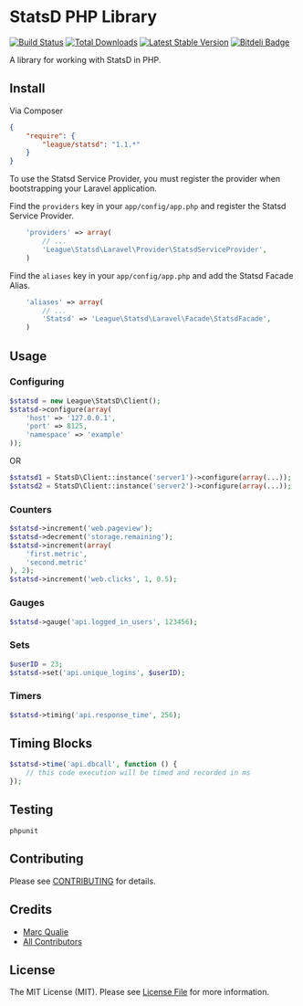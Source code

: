 # StatsD PHP Library

[![Build Status](https://travis-ci.org/thephpleague/statsd.png?branch=master)](https://travis-ci.org/thephpleague/statsd)
[![Total Downloads](https://poser.pugx.org/league/statsd/downloads.png)](https://packagist.org/packages/league/statsd)
[![Latest Stable Version](https://poser.pugx.org/league/statsd/v/stable.png)](https://packagist.org/packages/league/statsd)
[![Bitdeli Badge](https://d2weczhvl823v0.cloudfront.net/thephpleague/statsd/trend.png)](https://bitdeli.com/free "Bitdeli Badge")


A library for working with StatsD in PHP.


## Install

Via Composer

```json
{
    "require": {
        "league/statsd": "1.1.*"
    }
}
```

To use the Statsd Service Provider, you must register the provider when bootstrapping your Laravel application.

Find the `providers` key in your `app/config/app.php` and register the Statsd Service Provider.

```php
    'providers' => array(
        // ...
        'League\Statsd\Laravel\Provider\StatsdServiceProvider',
    )
```

Find the `aliases` key in your `app/config/app.php` and add the Statsd Facade Alias.

```php
    'aliases' => array(
        // ...
        'Statsd' => 'League\Statsd\Laravel\Facade\StatsdFacade',
    )
```

## Usage

### Configuring

```php
$statsd = new League\StatsD\Client();
$statsd->configure(array(
    'host' => '127.0.0.1',
    'port' => 8125,
    'namespace' => 'example'
));
```

OR

```php
$statsd1 = StatsD\Client::instance('server1')->configure(array(...));
$statsd2 = StatsD\Client::instance('server2')->configure(array(...));
```

### Counters

```php
$statsd->increment('web.pageview');
$statsd->decrement('storage.remaining');
$statsd->increment(array(
    'first.metric',
    'second.metric'
), 2);
$statsd->increment('web.clicks', 1, 0.5);
```

### Gauges

```php
$statsd->gauge('api.logged_in_users', 123456);
```


### Sets

```php
$userID = 23;
$statsd->set('api.unique_logins', $userID);
```

### Timers

```php
$statsd->timing('api.response_time', 256);
```

## Timing Blocks

```php
$statsd->time('api.dbcall', function () {
    // this code execution will be timed and recorded in ms
});
```

## Testing

    phpunit


## Contributing

Please see [CONTRIBUTING](https://github.com/thephpleague/statsd/blob/master/CONTRIBUTING.md) for details.


## Credits

- [Marc Qualie](https://github.com/marcqualie)
- [All Contributors](https://github.com/thephpleague/statsd/contributors)


## License

The MIT License (MIT). Please see [License File](https://github.com/thephpleague/statsd/blob/master/LICENSE) for more information.
